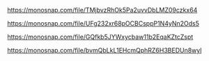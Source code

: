 https://monosnap.com/file/TMjbvzRhOk5Pa2uvvDbLMZ09czkx64

https://monosnap.com/file/UFg232xr68pOCBCsppP1N4yNn2Ods5

https://monosnap.com/file/GQfkb5JYWxycbaw11b2EqaKZtcZspt

https://monosnap.com/file/bvmQbLkL1EHcmQphRZ6H3BEDUn8wyl
